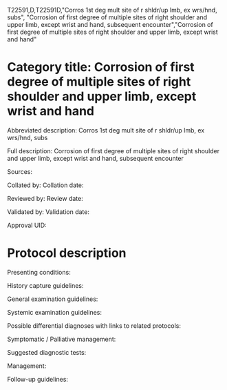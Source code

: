 T22591,D,T22591D,"Corros 1st deg mult site of r shldr/up lmb, ex wrs/hnd, subs", "Corrosion of first degree of multiple sites of right shoulder and upper limb, except wrist and hand, subsequent encounter","Corrosion of first degree of multiple sites of right shoulder and upper limb, except wrist and hand"
# Category title: Corrosion of first degree of multiple sites of right shoulder and upper limb, except wrist and hand

Abbreviated description: Corros 1st deg mult site of r shldr/up lmb, ex wrs/hnd, subs

Full description: Corrosion of first degree of multiple sites of right shoulder and upper limb, except wrist and hand, subsequent encounter

Sources:

Collated by:
Collation date:

Reviewed by:
Review date:

Validated by:
Validation date:

Approval UID:

# Protocol description

Presenting conditions:

History capture guidelines:

General examination guidelines:

Systemic examination guidelines:

Possible differential diagnoses with links to related protocols:

Symptomatic / Palliative management:

Suggested diagnostic tests:

Management:

Follow-up guidelines:
